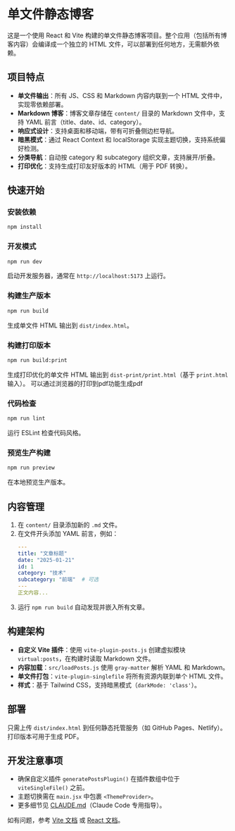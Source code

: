 # 单文件静态博客

这是一个使用 React 和 Vite 构建的单文件静态博客项目。整个应用（包括所有博客内容）会编译成一个独立的 HTML 文件，可以部署到任何地方，无需额外依赖。

## 项目特点

- **单文件输出**：所有 JS、CSS 和 Markdown 内容内联到一个 HTML 文件中，实现零依赖部署。
- **Markdown 博客**：博客文章存储在 `content/` 目录的 Markdown 文件中，支持 YAML 前言（title、date、id、category）。
- **响应式设计**：支持桌面和移动端，带有可折叠侧边栏导航。
- **暗黑模式**：通过 React Context 和 localStorage 实现主题切换，支持系统偏好检测。
- **分类导航**：自动按 category 和 subcategory 组织文章，支持展开/折叠。
- **打印优化**：支持生成打印友好版本的 HTML（用于 PDF 转换）。

## 快速开始

### 安装依赖

```bash
npm install
```

### 开发模式

```bash
npm run dev
```

启动开发服务器，通常在 `http://localhost:5173` 上运行。

### 构建生产版本

```bash
npm run build
```

生成单文件 HTML 输出到 `dist/index.html`。

### 构建打印版本

```bash
npm run build:print
```

生成打印优化的单文件 HTML 输出到 `dist-print/print.html`（基于 `print.html` 输入）。
可以通过浏览器的打印到pdf功能生成pdf

### 代码检查

```bash
npm run lint
```

运行 ESLint 检查代码风格。

### 预览生产构建

```bash
npm run preview
```

在本地预览生产版本。

## 内容管理

1. 在 `content/` 目录添加新的 `.md` 文件。
2. 在文件开头添加 YAML 前言，例如：
   ```yaml
   ---
   title: "文章标题"
   date: "2025-01-21"
   id: 1
   category: "技术"
   subcategory: "前端"  # 可选
   ---
   正文内容...
   ```
3. 运行 `npm run build` 自动发现并嵌入所有文章。

## 构建架构

- **自定义 Vite 插件**：使用 `vite-plugin-posts.js` 创建虚拟模块 `virtual:posts`，在构建时读取 Markdown 文件。
- **内容加载**：`src/loadPosts.js` 使用 `gray-matter` 解析 YAML 和 Markdown。
- **单文件打包**：`vite-plugin-singlefile` 将所有资源内联到单个 HTML 文件。
- **样式**：基于 Tailwind CSS，支持暗黑模式（`darkMode: 'class'`）。

## 部署

只需上传 `dist/index.html` 到任何静态托管服务（如 GitHub Pages、Netlify）。打印版本可用于生成 PDF。

## 开发注意事项

- 确保自定义插件 `generatePostsPlugin()` 在插件数组中位于 `viteSingleFile()` 之前。
- 主题切换需在 `main.jsx` 中包裹 `<ThemeProvider>`。
- 更多细节见 [CLAUDE.md](CLAUDE.md)（Claude Code 专用指导）。

如有问题，参考 [Vite 文档](https://vitejs.dev/) 或 [React 文档](https://react.dev/)。